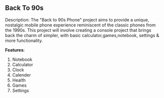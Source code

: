 ## **Back To 90s**

Description: The "Back to 90s Phone" project aims to provide a unique, nostalgic
mobile phone experience reminiscent of the classic phones from the 1990s. This
project will involve creating a console project that brings back the charm of
simpler, with basic calculator,games,notebook, settings & more functionality.

**Features**:
1. Notebook
2. Calculator
3. Clock
4. Calender
5. Health
6. Games
7. Settings